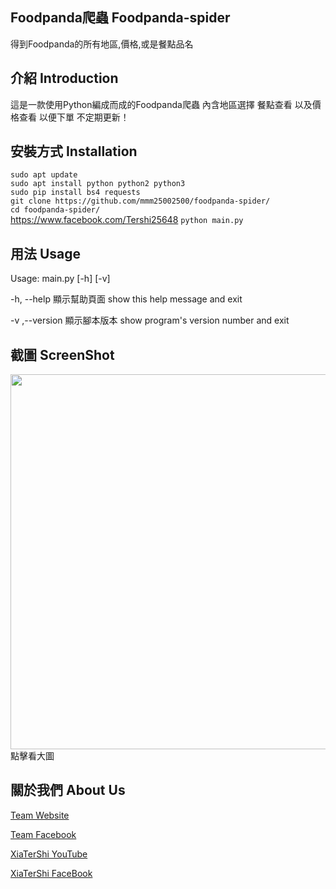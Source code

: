 ## Foodpanda爬蟲 Foodpanda-spider
得到Foodpanda的所有地區,價格,或是餐點品名

## 介紹 Introduction
這是一款使用Python編成而成的Foodpanda爬蟲 內含地區選擇 餐點查看 以及價格查看 以便下單 不定期更新！
## 安裝方式 Installation

```sudo apt update``` <br>
```sudo apt install python python2 python3```<br>
```sudo pip install bs4 requests```<br>
```git clone https://github.com/mmm25002500/foodpanda-spider/```<br>
```cd foodpanda-spider/```<br>https://www.facebook.com/Tershi25648
```python main.py```
## 用法 Usage

Usage: main.py [-h] [-v]

-h, --help 顯示幫助頁面 show this help message and exit

-v ,--version 顯示腳本版本 show program's version number and exit

## 截圖 ScreenShot
<img src = "img/Workspace 1_393.png" width ="600px"/>
點擊看大圖<br>

## 關於我們 About Us

[Team Website](www.tershi.ml)

[Team Facebook](https://www.facebook.com/shanling.team/)

[XiaTerShi YouTube](https://www.youtube.com/channel/UCPdpFDFOp3sPbZhRkaQVaQA)

[XiaTerShi FaceBook](https://www.facebook.com/Tershi25648)

